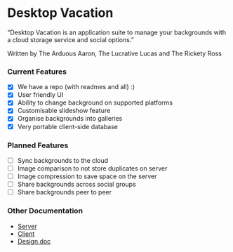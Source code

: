 # Desktop Vacation

“Desktop Vacation is an application suite to manage your backgrounds with a cloud storage service and social options.”

Written by The Arduous Aaron, The Lucrative Lucas and The Rickety Ross

### Current Features
- [x] We have a repo (with readmes and all) :)
- [x] User friendly UI
- [x] Ability to change background on supported platforms
- [x] Customisable slideshow feature
- [x] Organise backgrounds into galleries
- [x] Very portable client-side database

### Planned Features
- [ ] Sync backgrounds to the cloud
- [ ] Image comparison to not store duplicates on server
- [ ] Image compression to save space on the server
- [ ] Share backgrounds across social groups
- [ ] Share backgrounds peer to peer

### Other Documentation
- [Server](./server/#desktop-vacation-server)
- [Client](./client/#desktop-vacation-client)
- [Design doc](./doc/#desktop-vacation-specs)
